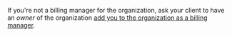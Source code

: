 If you're not a billing manager for the organization, ask your client to have an _owner_ of the organization [add you to the organization as a billing manager](/articles/adding-a-billing-manager-to-your-organization).
